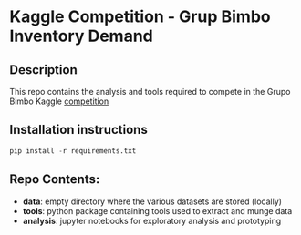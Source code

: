 # Kaggle Competition - Grup Bimbo Inventory Demand

## Description
This repo contains the analysis and tools required to compete in the Grupo Bimbo Kaggle [competition](https://www.kaggle.com/c/grupo-bimbo-inventory-demand)

## Installation instructions
```python
pip install -r requirements.txt
```

## Repo Contents:
- **data**: empty directory where the various datasets are stored (locally)
- **tools**: python package containing tools used to extract and munge data
- **analysis**: jupyter notebooks for exploratory analysis and prototyping
